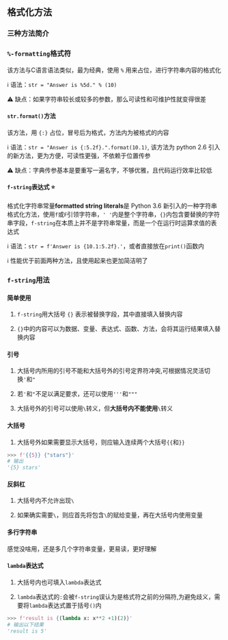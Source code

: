 ## 格式化方法

### 三种方法简介

### `%-formatting`格式符

该方法与C语言语法类似，最为经典，使用 `%` 用来占位，进行字符串内容的格式化

:information_source: 语法：`str = "Answer is %5d." % (10)`

:warning: 缺点：如果字符串较长或较多的参数，那么可读性和可维护性就变得很差

#### `str.format()`方法

该方法，用 `{:}` 占位，冒号后为格式，方法内为被格式的内容

:information_source: 语法：`str = "Answer is {:5.2f}.".format(10.1)`, 该方法为 python 2.6 引入的新方法，更为方便，可读性更强，不依赖于位置传参

:warning: 缺点：字典传参基本是要重写一遍名字，不够优雅，且代码运行效率比较低

#### `f-string`表达式 :star:

格式化字符串常量**formatted string literals**是 Python 3.6 新引入的一种字符串格式化方法，使用`f`或`F`引领字符串，`' '`内是整个字符串，`{}`内包含要替换的字符串字段，`f-string`在本质上并不是字符串常量，而是一个在运行时运算求值的表达式

:information_source: 语法：`str = f'Answer is {10.1:5.2f}.'`，或者直接放在`print()`函数内

:information_source: 性能优于前面两种方法，且使用起来也更加简洁明了

### `f-string`用法

#### 简单使用

1. `f-string`用大括号 `{}` 表示被替换字段，其中直接填入替换内容

2. `{}`中的内容可以为数据、变量、表达式、函数、方法，会将其运行结果填入替换内容


#### 引号

1. 大括号内所用的引号不能和大括号外的引号定界符冲突,可根据情况灵活切换`'`和`"`

2. 若`'`和`"`不足以满足要求，还可以使用`'''`和`"""`

3. 大括号外的引号可以使用`\`转义，但**大括号内不能使用**`\`转义

#### 大括号

1. 大括号外如果需要显示大括号，则应输入连续两个大括号`{{`和`}}`

```python
>>> f'{{5}} {"stars"}'
# 输出
'{5} stars'
```

#### 反斜杠

1. 大括号内不允许出现`\`

2. 如果确实需要`\`，则应首先将包含`\`的赋给变量，再在大括号内使用变量

#### 多行字符串

感觉没啥用，还是多几个字符串变量，更易读，更好理解

#### `lambda`表达式

1. 大括号内也可填入`lambda`表达式

2. `lambda`表达式的`:`会被`f-string`误认为是格式符之前的分隔符,为避免歧义，需要将`lambda`表达式置于括号`()`内

```python
>>> f'result is {(lambda x: x**2 +1)(2)}'
# 输出以下结果
'result is 5'
```